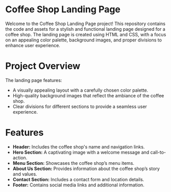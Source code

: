 # Coffee Shop Landing Page

Welcome to the Coffee Shop Landing Page project!
This repository contains the code and assets for a stylish and functional landing page designed for a coffee shop. 
The landing page is created using HTML and CSS, with a focus on an appealing color palette, background images, and proper divisions to enhance user experience.

# Project Overview

The landing page features:
- A visually appealing layout with a carefully chosen color palette.
- High-quality background images that reflect the ambiance of the coffee shop.
- Clear divisions for different sections to provide a seamless user experience.

# Features

- **Header:** Includes the coffee shop's name and navigation links.
- **Hero Section:** A captivating image with a welcome message and call-to-action.
- **Menu Section:** Showcases the coffee shop’s menu items.
- **About Us Section:** Provides information about the coffee shop’s story and values.
- **Contact Section:** Includes a contact form and location details.
- **Footer:** Contains social media links and additional information.
